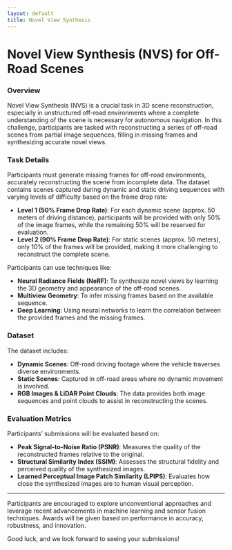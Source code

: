```yaml
---
layout: default
title: Novel View Synthesis
---
```


# Novel View Synthesis (NVS) for Off-Road Scenes

### Overview
Novel View Synthesis (NVS) is a crucial task in 3D scene reconstruction, especially in unstructured off-road environments where a complete understanding of the scene is necessary for autonomous navigation. In this challenge, participants are tasked with reconstructing a series of off-road scenes from partial image sequences, filling in missing frames and synthesizing accurate novel views.

### Task Details
Participants must generate missing frames for off-road environments, accurately reconstructing the scene from incomplete data. The dataset contains scenes captured during dynamic and static driving sequences with varying levels of difficulty based on the frame drop rate:
- **Level 1 (50% Frame Drop Rate)**: For each dynamic scene (approx. 50 meters of driving distance), participants will be provided with only 50% of the image frames, while the remaining 50% will be reserved for evaluation.
- **Level 2 (90% Frame Drop Rate)**: For static scenes (approx. 50 meters), only 10% of the frames will be provided, making it more challenging to reconstruct the complete scene.

Participants can use techniques like:
- **Neural Radiance Fields (NeRF)**: To synthesize novel views by learning the 3D geometry and appearance of the off-road scenes.
- **Multiview Geometry**: To infer missing frames based on the available sequence.
- **Deep Learning**: Using neural networks to learn the correlation between the provided frames and the missing frames.

### Dataset
The dataset includes:
- **Dynamic Scenes**: Off-road driving footage where the vehicle traverses diverse environments.
- **Static Scenes**: Captured in off-road areas where no dynamic movement is involved.
- **RGB Images & LiDAR Point Clouds**: The data provides both image sequences and point clouds to assist in reconstructing the scenes.

### Evaluation Metrics
Participants’ submissions will be evaluated based on:
- **Peak Signal-to-Noise Ratio (PSNR)**: Measures the quality of the reconstructed frames relative to the original.
- **Structural Similarity Index (SSIM)**: Assesses the structural fidelity and perceived quality of the synthesized images.
- **Learned Perceptual Image Patch Similarity (LPIPS)**: Evaluates how close the synthesized images are to human visual perception.

---

Participants are encouraged to explore unconventional approaches and leverage recent advancements in machine learning and sensor fusion techniques. Awards will be given based on performance in accuracy, robustness, and innovation.

Good luck, and we look forward to seeing your submissions!
